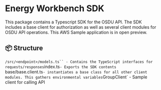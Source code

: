 # Energy Workbench SDK

This package contains a Typescript SDK for the OSDU API. The SDK includes a base client for authorization as well as several client modules for OSDU API operations. This AWS Sample application is in open preview.

## 📦 Structure

` /src/<endpoint>/models.ts`` - Contains the TypeScript interfaces for requests/responses
 `index.ts`- Exports the SDK contents
`base/base.client.ts`- instantiates a base class for all other client modules. This gathers environmental variables`GroupClient` - Sample client for calling API
